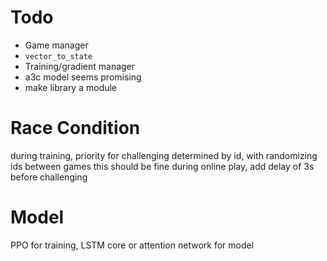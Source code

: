 # Todo
* Game manager
* `vector_to_state`
* Training/gradient manager
* a3c model seems promising
* make library a module

# Race Condition
during training, priority for challenging determined by id, with randomizing ids between games this should be fine
during online play, add delay of 3s before challenging

# Model
PPO for training,
LSTM core or attention network for model
